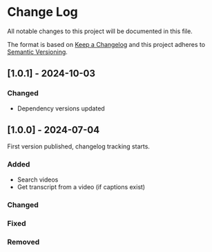 # Change Log

All notable changes to this project will be documented in this file.

The format is based on [Keep a Changelog](https://keepachangelog.com/)
and this project adheres to [Semantic Versioning](https://semver.org/).

## [1.0.1] - 2024-10-03

### Changed

- Dependency versions updated

## [1.0.0] - 2024-07-04

First version published, changelog tracking starts.

### Added

- Search videos
- Get transcript from a video (if captions exist)

### Changed

### Fixed

### Removed
